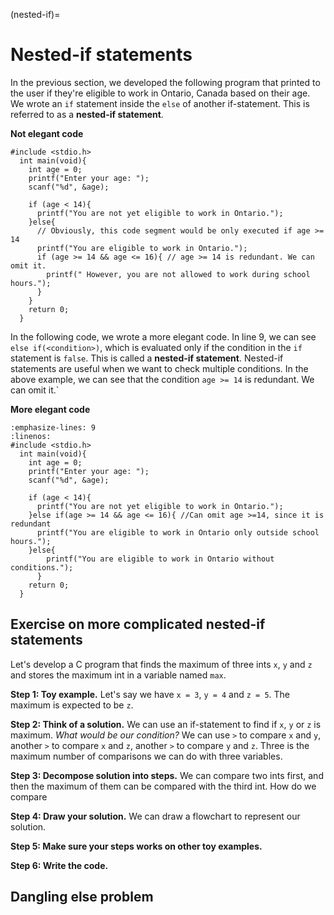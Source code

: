 (nested-if)=
# Nested-if statements

In the previous section, we developed the following program that printed to the user if they're eligible to work in Ontario, Canada based on their age. We wrote an `if` statement inside the `else` of another if-statement. This is referred to as a **nested-if statement**.

**Not elegant code**
```{code-block} c
#include <stdio.h>
  int main(void){
    int age = 0;
    printf("Enter your age: ");
    scanf("%d", &age);

    if (age < 14){
      printf("You are not yet eligible to work in Ontario.");
    }else{
      // Obviously, this code segment would be only executed if age >= 14
      printf("You are eligible to work in Ontario.");
      if (age >= 14 && age <= 16){ // age >= 14 is redundant. We can omit it.
        printf(" However, you are not allowed to work during school hours.");
      }
    }
    return 0;
  }
```

In the following code, we wrote a more elegant code. In line 9, we can see `else if(<condition>)`, which is evaluated only if the condition in the `if` statement is `false`. This is called a **nested-if statement**. Nested-if statements are useful when we want to check multiple conditions. In the above example, we can see that the condition `age >= 14` is redundant. We can omit it.`

**More elegant code**
```{code-block} c
:emphasize-lines: 9
:linenos:
#include <stdio.h>
  int main(void){
    int age = 0;
    printf("Enter your age: ");
    scanf("%d", &age);

    if (age < 14){
      printf("You are not yet eligible to work in Ontario.");
    }else if(age >= 14 && age <= 16){ //Can omit age >=14, since it is redundant
      printf("You are eligible to work in Ontario only outside school hours.");
    }else{
        printf("You are eligible to work in Ontario without conditions.");
      }
    return 0;
  }
```


## Exercise on more complicated nested-if statements

Let's develop a C program that finds the maximum of three ints `x`, `y` and `z` and stores the maximum int in a variable named `max`.

**Step 1: Toy example.** Let's say we have `x = 3`, `y = 4` and `z = 5`. The maximum is expected to be `z`.

**Step 2: Think of a solution.** We can use an if-statement to find if `x`, `y` or `z` is maximum. *What would be our condition?* We can use `>` to compare `x` and `y`, another `>` to compare `x` and `z`, another `>` to compare `y` and `z`. Three is the maximum number of comparisons we can do with three variables. 

**Step 3: Decompose solution into steps.** We can compare two ints first, and then the maximum of them can be compared with the third int. How do we compare

**Step 4: Draw your solution.** We can draw a flowchart to represent our solution.

**Step 5: Make sure your steps works on other toy examples.**

**Step 6: Write the code.**

## Dangling else problem